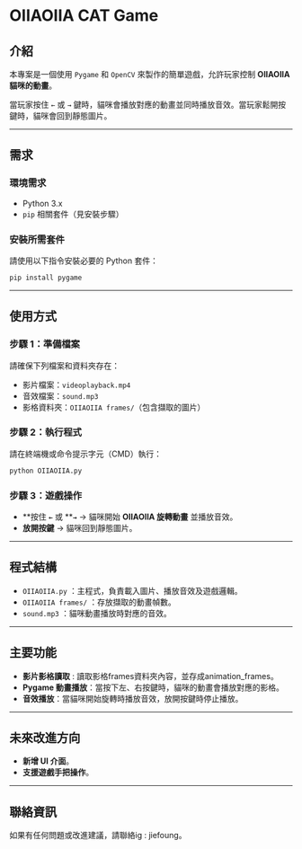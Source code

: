 # OIIAOIIA CAT Game

## 介紹

本專案是一個使用 `Pygame` 和 `OpenCV` 來製作的簡單遊戲，允許玩家控制 **OIIAOIIA 貓咪的動畫**。

當玩家按住 `←` 或 `→` 鍵時，貓咪會播放對應的動畫並同時播放音效。當玩家鬆開按鍵時，貓咪會回到靜態圖片。

---

## 需求

### **環境需求**

- Python 3.x
- `pip` 相關套件（見安裝步驟）

### **安裝所需套件**

請使用以下指令安裝必要的 Python 套件：

```sh
pip install pygame 
```

---

## 使用方式

### **步驟 1：準備檔案**

請確保下列檔案和資料夾存在：

- 影片檔案：`videoplayback.mp4`
- 音效檔案：`sound.mp3`
- 影格資料夾：`OIIAOIIA frames/`（包含擷取的圖片）

### **步驟 2：執行程式**

請在終端機或命令提示字元（CMD）執行：

```sh
python OIIAOIIA.py
```

### **步驟 3：遊戲操作**

- \*\*按住 ****`←`**** 或 \*\***`→`** → 貓咪開始 **OIIAOIIA 旋轉動畫** 並播放音效。
- **放開按鍵** → 貓咪回到靜態圖片。

---

## 程式結構

- `OIIAOIIA.py` ：主程式，負責載入圖片、播放音效及遊戲邏輯。
- `OIIAOIIA frames/` ：存放擷取的動畫幀數。
- `sound.mp3` ：貓咪動畫播放時對應的音效。

---

## 主要功能

- **影片影格讀取** : 讀取影格frames資料夾內容，並存成animation_frames。
- **Pygame 動畫播放**：當按下左、右按鍵時，貓咪的動畫會播放對應的影格。
- **音效播放**：當貓咪開始旋轉時播放音效，放開按鍵時停止播放。

---

## 未來改進方向
- **新增 UI 介面**。
- **支援遊戲手把操作**。

---

## 聯絡資訊

如果有任何問題或改進建議，請聯絡ig : jiefoung。

